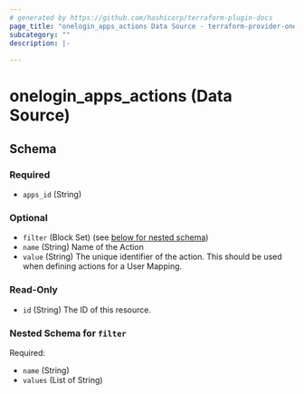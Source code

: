 ```yaml
---
# generated by https://github.com/hashicorp/terraform-plugin-docs
page_title: "onelogin_apps_actions Data Source - terraform-provider-onelogin"
subcategory: ""
description: |-
  
---
```


# onelogin_apps_actions (Data Source)





<!-- schema generated by tfplugindocs -->
## Schema

### Required

- `apps_id` (String)

### Optional

- `filter` (Block Set) (see [below for nested schema](#nestedblock--filter))
- `name` (String) Name of the Action
- `value` (String) The unique identifier of the action. This should be used when defining actions for a User Mapping.

### Read-Only

- `id` (String) The ID of this resource.

<a id="nestedblock--filter"></a>
### Nested Schema for `filter`

Required:

- `name` (String)
- `values` (List of String)


